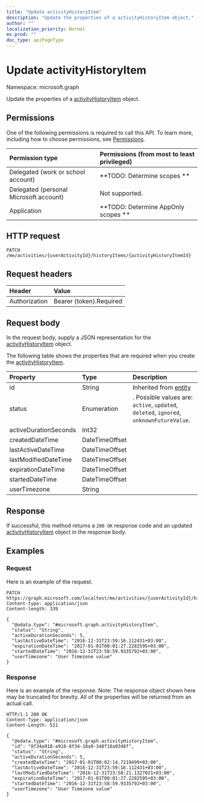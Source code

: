 ```yaml
---
title: "Update activityHistoryItem"
description: "Update the properties of a activityHistoryItem object."
author: ""
localization_priority: Normal
ms.prod: ""
doc_type: apiPageType
---
```


# Update activityHistoryItem

Namespace: microsoft.graph

Update the properties of a [activityHistoryItem](../resources/activityhistoryitem.md) object.

## Permissions
One of the following permissions is required to call this API. To learn more, including how to choose permissions, see [Permissions](/concepts/permissions-reference.md).

|Permission type|Permissions (from most to least privileged)|
|:---|:---|
|Delegated (work or school account)|**TODO: Determine scopes **|
|Delegated (personal Microsoft account)|Not supported.|
|Application|**TODO: Determine AppOnly scopes **|

## HTTP request
<!-- {
  "blockType": "ignored"
}
-->
``` http
PATCH /me/activities/{userActivityId}/historyItems/{activityHistoryItemId}
```

## Request headers
|Header|Value|
|:---|:---|
|Authorization|Bearer {token}.Required|

## Request body
In the request body, supply a JSON representation for the [activityHistoryItem](../resources/activityhistoryitem.md) object.

The following table shows the properties that are required when you create the [activityHistoryItem](../resources/activityhistoryitem.md).

|Property|Type|Description|
|:---|:---|:---|
|id|String| Inherited from [entity](../resources/entity.md)|
|status|Enumeration|. Possible values are: `active`, `updated`, `deleted`, `ignored`, `unknownFutureValue`.|
|activeDurationSeconds|Int32||
|createdDateTime|DateTimeOffset||
|lastActiveDateTime|DateTimeOffset||
|lastModifiedDateTime|DateTimeOffset||
|expirationDateTime|DateTimeOffset||
|startedDateTime|DateTimeOffset||
|userTimezone|String||



## Response
If successful, this method returns a `200 OK` response code and an updated [activityHistoryItem](../resources/activityhistoryitem.md) object in the response body.

## Examples

### Request
Here is an example of the request.
<!-- {
  "blockType": "request",
  "name": "update_activityhistoryitem"
}
-->
``` http
PATCH https://graph.microsoft.com/localtest/me/activities/{userActivityId}/historyItems/{activityHistoryItemId}
Content-type: application/json
Content-length: 339

{
  "@odata.type": "#microsoft.graph.activityHistoryItem",
  "status": "String",
  "activeDurationSeconds": 5,
  "lastActiveDateTime": "2016-12-31T23:59:16.112431+03:00",
  "expirationDateTime": "2017-01-01T00:01:27.2282595+03:00",
  "startedDateTime": "2016-12-31T23:58:59.9335792+03:00",
  "userTimezone": "User Timezone value"
}
```

### Response
Here is an example of the response. Note: The response object shown here may be truncated for brevity. All of the properties will be returned from an actual call.
<!-- {
  "blockType": "response",
  "truncated": true
}
-->
``` http
HTTP/1.1 200 OK
Content-Type: application/json
Content-Length: 511

{
  "@odata.type": "#microsoft.graph.activityHistoryItem",
  "id": "8f34a918-a918-8f34-18a9-348f18a9348f",
  "status": "String",
  "activeDurationSeconds": 5,
  "createdDateTime": "2017-01-01T00:02:14.7219499+03:00",
  "lastActiveDateTime": "2016-12-31T23:59:16.112431+03:00",
  "lastModifiedDateTime": "2016-12-31T23:58:21.1327021+03:00",
  "expirationDateTime": "2017-01-01T00:01:27.2282595+03:00",
  "startedDateTime": "2016-12-31T23:58:59.9335792+03:00",
  "userTimezone": "User Timezone value"
}
```

